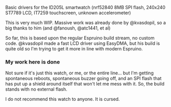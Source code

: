 Basic drivers for the ID205L smartwatch (nrf52840 8MB SPI flash, 240x240 ST7789 LCD, IT7259 touchscreen, unknown accelerometer)

This is very much WIP. Massive work was already done by @kvasdopil, so a big thanks to him (and @fanoush, @atc1441, et al)

So far, this is based upon the regular Espruino build stream, no custom code. @kvasdopil made a fast LCD driver using EasyDMA, but his build is quite old
so I'm trying to get it more in line with modern Espruino. 

### My work here is done
Not sure if it's just this watch, or me, or the entire line... but I'm getting spontaneous reboots, spontaneous buzzer going off, and an SPI flash that has put up a shield around itself that won't let me mess with it. So, the build stands with no external flash. 

I do not recommend this watch to anyone. It is cursed.
